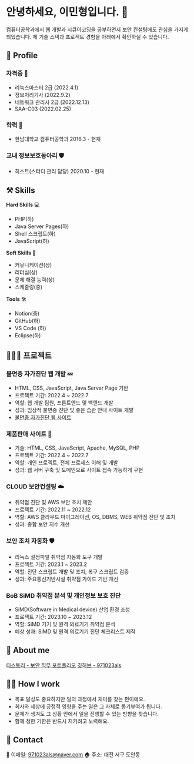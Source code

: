 # 안녕하세요, 이민형입니다. 👋

컴퓨터공학과에서 웹 개발과 시큐어코딩을 공부하면서 보안 컨설팅에도 관심을 가지게 되었습니다. 제 기술 스택과 프로젝트 경험을 아래에서 확인하실 수 있습니다.

## 🔎 Profile

### 자격증 📜
- 리눅스마스터 2급 (2022.4.1)
- 정보처리기사 (2022.9.2)
- 네트워크 관리사 2급 (2022.12.13)
- SAA-C03 (2022.02.25)

### 학력 🏫
- 한남대학교 컴퓨터공학과 2016.3 - 현재

### 교내 정보보호동아리 🛡️
- 히스트(스터디 관리 담당) 2020.10 - 현재

## ⚒️ Skills

**Hard Skills** 💻
- PHP(하)
- Java Server Pages(하)
- Shell 스크립트(하)
- JavaScript(하)

**Soft Skills** 🌟
- 커뮤니케이션(상)
- 리더십(상)
- 문제 해결 능력(상)
- 스케줄링(중)

**Tools** 🛠️
- Notion(중)
- GitHub(하)
- VS Code (하)
- Eclipse(하)

## 👩🏻‍💻 프로젝트

### 불면증 자가진단 웹 개발 💤
- HTML, CSS, JavaScript, Java Server Page 기반
- 프로젝트 기간: 2022.4 ~ 2022.7
- 역할: 웹 개발 팀원, 프론트엔드 및 백엔드 개발
- 성과: 임상적 불면증 진단 및 좋은 습관 안내 사이트 개발
- [불면증 자가진단 웹 사이트](https://github.com/971023als/jsp)

### 제품판매 사이트 🛒
- 기술: HTML, CSS, JavaScript, Apache, MySQL, PHP
- 프로젝트 기간: 2022.4 ~ 2022.7
- 역할: 개인 프로젝트, 전체 프로세스 이해 및 개발
- 성과: 웹 서버 구축 및 도메인으로 사이트 접속 가능하게 구현

### CLOUD 보안컨설팅 ☁️
- 취약점 진단 및 AWS 보안 조치 제안
- 프로젝트 기간: 2022.11 ~ 2022.12
- 역할: AWS 클라우드 마이그레이션, OS, DBMS, WEB 취약점 진단 및 조치
- 성과: 종합 보안 지수 개선

### 보안 조치 자동화 🛡️
- 리눅스 설정파일 취약점 자동화 도구 개발
- 프로젝트 기간: 2023.1 ~ 2023.2
- 역할: 진단 스크립트 개발 및 조치, 복구 스크립트 검증
- 성과: 주요통신기반시설 취약점 가이드 기반 개선

### BoB SiMD 취약점 분석 및 개인정보 보호 진단
- SiMD(Software in Medical device) 산업 환경 조성
- 프로젝트 기간: 2023.10 ~ 2023.12
- 역할: SiMD 기기 및 원격 의료기기 취약점 분석
- 예상 성과: SiMD 및 원격 의료기기 진단 체크리스트 제작

## 💫 About me

[티스토리 - 보안 직무 포트폴리오](https://59lee.tistory.com/?page=3)
[깃허브 - 971023als](https://github.com/971023als)

## 🙋🏻 How I work

- 목표 달성도 중요하지만 일의 과정에서 재미를 찾는 편이에요.
- 회사와 세상에 긍정적 영향을 주는 일은 그 자체로 동기부여가 됩니다.
- 문제가 생겨도 그 상황 안에서 일을 진행할 수 있는 방향을 찾습니다.
- 함께 정한 기한은 반드시 지키려고 노력해요.

## 👋 Contact

📧 이메일: [971023als@naver.com](mailto:971023als@naver.com)
🏠 주소: 대전 서구 도안동

